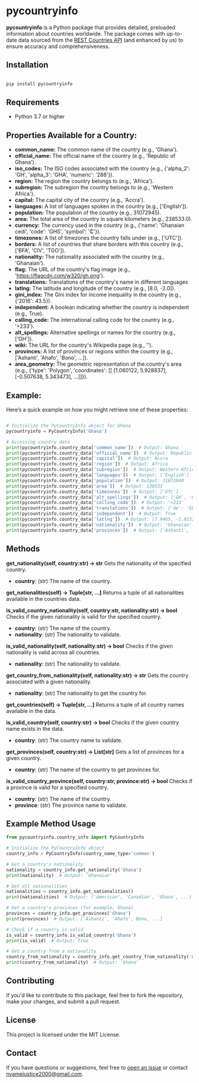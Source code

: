 # pycountryinfo

**pycountryinfo** is a Python package that provides detailed, preloaded information about countries worldwide. The package comes with up-to-date data sourced from the [REST Countries API](https://restcountries.com/) (and enhanced by us) to ensure accuracy and comprehensiveness.


## Installation

```bash

pip install pycountryinfo

```

## Requirements
* Python 3.7 or higher

## Properties Available for a Country:

* **common_name:** The common name of the country (e.g., 'Ghana').
* **official_name:** The official name of the country (e.g., 'Republic of Ghana').
* **iso_codes:** The ISO codes associated with the country (e.g., {'alpha_2': 'GH', 'alpha_3': 'GHA', 'numeric': '288'}).
* **region:** The region the country belongs to (e.g., 'Africa').
* **subregion:** The subregion the country belongs to (e.g., 'Western Africa').
* **capital:** The capital city of the country (e.g., 'Accra').
* **languages:** A list of languages spoken in the country (e.g., ['English']).
* **population:** The population of the country (e.g., 31072945).
* **area:** The total area of the country in square kilometers (e.g., 238533.0).
* **currency:** The currency used in the country (e.g., {'name': 'Ghanaian cedi', 'code': 'GHS', 'symbol': '₵'}).
* **timezones:** A list of timezones the country falls under (e.g., ['UTC']).
* **borders:** A list of countries that share borders with this country (e.g., ['BFA', 'CIV', 'TGO']).
* **nationality:** The nationality associated with the country (e.g., 'Ghanaian').
* **flag:** The URL of the country's flag image (e.g., 'https://flagcdn.com/w320/gh.png').
* **translations:** Translations of the country's name in different languages
* **latlng:** The latitude and longitude of the country (e.g., [8.0, -2.0]).
* **gini_index:** The Gini index for income inequality in the country (e.g., {'2016': 43.5}).
* **independent:** A boolean indicating whether the country is independent (e.g., True).
* **calling_code:** The international calling code for the country (e.g., '+233').
* **alt_spellings:** Alternative spellings or names for the country (e.g., ['GH']).
* **wiki:** The URL for the country's Wikipedia page (e.g., '').
* **provinces:** A list of provinces or regions within the country (e.g., ['Ashanti', 'Ahafo', 'Bono', ...]).
* **area_geometry:** The geometric representation of the country's area (e.g., {'type': 'Polygon', 'coordinates': [[ [1.060122, 5.928837], [-0.507638, 5.343473], ...]]}).


## Example:
Here’s a quick example on how you might retrieve one of these properties:

```python

# Initialize the PyCountryInfo object for Ghana
pycountryinfo = PyCountryInfo('Ghana')

# Accessing country data
print(pycountryinfo.country_data['common_name'])  # Output: Ghana
print(pycountryinfo.country_data['official_name'])  # Output: Republic of Ghana
print(pycountryinfo.country_data['capital'])  # Output: Accra
print(pycountryinfo.country_data['region'])  # Output: Africa
print(pycountryinfo.country_data['subregion'])  # Output: Western Africa
print(pycountryinfo.country_data['languages'])  # Output: ['English']
print(pycountryinfo.country_data['population'])  # Output: 31072940
print(pycountryinfo.country_data['area'])  # Output: 238533
print(pycountryinfo.country_data['timezones'])  # Output: ['UTC']
print(pycountryinfo.country_data['alt_spellings'])  # Output: ['GH', 'GHA', 'Gold Coast']
print(pycountryinfo.country_data['calling_code'])  # Output: '+233'
print(pycountryinfo.country_data['translations'])  # Output: {'de': 'Ghana', 'es': 'Ghana', 'fr': 'Ghana', ...}
print(pycountryinfo.country_data['independent'])  # Output: True
print(pycountryinfo.country_data['latlng'])  # Output: [7.9465, -1.0232]
print(pycountryinfo.country_data['nationality'])  # Output: 'Ghanaian'
print(pycountryinfo.country_data['provinces'])  # Output: ['Ashanti', 'Ahafo', 'Bono', ...]


```

## Methods

**get_nationality(self, country:str) -> str**
Gets the nationality of the specified country.

* **country**: (str) The name of the country.

**get_nationalities(self) -> Tuple[str, ...]**
Returns a tuple of all nationalities available in the countries data.

**is_valid_country_nationality(self, country:str, nationality:str) -> bool**
Checks if the given nationality is valid for the specified country.

* **country**: (str) The name of the country.
* **nationality**: (str) The nationality to validate.

**is_valid_nationality(self, nationality:str) -> bool**
Checks if the given nationality is valid across all countries.

* **nationality**: (str) The nationality to validate.

**get_country_from_nationality(self, nationality:str) -> str**
Gets the country associated with a given nationality.

* **nationality**: (str) The nationality to get the country for.

**get_countries(self) -> Tuple[str, ...]**
Returns a tuple of all country names available in the data.

**is_valid_country(self, country:str) -> bool**
Checks if the given country name exists in the data.

* **country**: (str) The country name to validate.

**get_provinces(self, country:str) -> List[str]**
Gets a list of provinces for a given country.

* **country**: (str) The name of the country to get provinces for.

**is_valid_country_province(self, country:str, province:str) -> bool**
Checks if a province is valid for a specified country.

* **country**: (str) The name of the country.
* **province**: (str) The province name to validate.


## Example Method Usage

```python
from pycountryinfo.country_info import PyCountryInfo

# Initialize the PyCountryInfo object
country_info = PyCountryInfo(country_name_type='common')

# Get a country's nationality
nationality = country_info.get_nationality('Ghana')
print(nationality)  # Output: 'Ghanaian'

# Get all nationalities
nationalities = country_info.get_nationalities()
print(nationalities)  # Output: ('American', 'Canadian', 'Ghana', ...)

# Get a country's provinces (for example, Ghana)
provinces = country_info.get_provinces('Ghana')
print(provinces)  # Output: ['Ashanti', 'Ahafo', Bono, ...]

# Check if a country is valid
is_valid = country_info.is_valid_country('Ghana')
print(is_valid)  # Output: True

# Get a country from a nationality
country_from_nationality = country_info.get_country_from_nationality('Ghanaian')
print(country_from_nationality)  # Output: 'Ghana'

```


## Contributing

If you'd like to contribute to this package, feel free to fork the repository, make your changes, and submit a pull request.

## License
This project is licensed under the MIT License.

## Contact
If you have questions or suggestions, feel free to [open an issue](https://github.com/Jnyame21/pycountryinfo/issues) or contact [nyamejustice2000@gmail.com](mailto:nyamejustice2000@gmail.com).